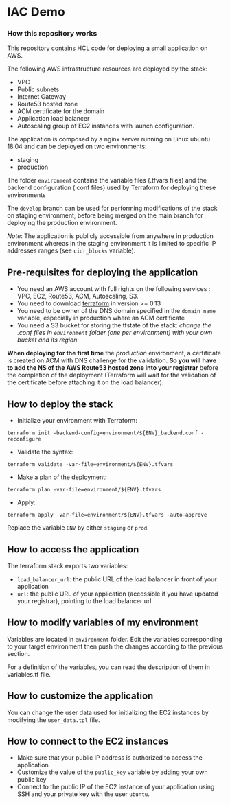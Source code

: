 # IAC Demo

### How this repository works
This repository contains HCL code for deploying a small application on AWS. 

The following AWS infrastructure resources are deployed by the stack:

 * VPC
 * Public subnets
 * Internet Gateway
 * Route53 hosted zone
 * ACM certificate for the domain
 * Application load balancer
 * Autoscaling group of EC2 instances with launch configuration.

The application is composed by a nginx server running on Linux ubuntu 18.04 and can be deployed on two environments:

 * staging
 * production
  
The folder ```environment``` contains the variable files (.tfvars files) and the backend configuration (.conf files) used by Terraform for deploying these environments

The ```develop``` branch can be used for performing modifications of the stack on staging environment, before being merged on the main branch for deploying the production environment.

*Note*: The application is publicly accessible from anywhere in production environment whereas in the staging environment it is limited to specific IP addresses ranges (see ```cidr_blocks``` variable). 

## Pre-requisites for deploying the application

 * You need an AWS account with full rights on the following services : VPC, EC2, Route53, ACM, Autoscaling, S3.
 * You need to download [terraform](https://releases.hashicorp.com/terraform/) in version >= 0.13
 * You need to be owner of the DNS domain specified in the ```domain_name``` variable, especially in production where an ACM certificate 
 * You need a S3 bucket for storing the tfstate of the stack: *change the .conf files in ```environment``` folder (one per environment) with your own bucket and its region*

**When deploying for the first time** the *production* environment, a certificate is created on ACM with DNS challenge for the validation. **So you will have to add the NS of the AWS Route53 hosted zone into your registrar** before the completion of the deployment (Terraform will wait for the validation of the certificate before attaching it on the load balancer).

## How to deploy the stack

 * Initialize your environment with Terraform:
 ```
 terraform init -backend-config=environment/${ENV}_backend.conf -reconfigure
 ```
 * Validate the syntax:
 ```
 terraform validate -var-file=environment/${ENV}.tfvars
 ```
 * Make a plan of the deployment:
 ```
 terraform plan -var-file=environment/${ENV}.tfvars
 ```
 * Apply:
 ```
 terraform apply -var-file=environment/${ENV}.tfvars -auto-approve
 ```

Replace the variable ```ENV``` by either ```staging``` or ```prod```.

## How to access the application

The terraform stack exports two variables:

* ```load_balancer_url```: the public URL of the load balancer in front of your application
* ```url```: the public URL of your application (accessible if you have updated your registrar), pointing to the load balancer url.

## How to modify variables of my environment

Variables are located in `environment` folder. Edit the variables corresponding to your target environment then push the changes according to the previous section.

For a definition of the variables, you can read the description of them in variables.tf file.

## How to customize the application

You can change the user data used for initializing the EC2 instances by modifying the ```user_data.tpl``` file.

## How to connect to the EC2 instances

* Make sure that your public IP address is authorized to access the application
* Customize the value of the ```public_key``` variable by adding your own public key
* Connect to the public IP of the EC2 instance of your application using SSH and your private key with the user ```ubuntu```.